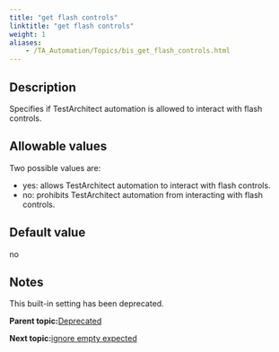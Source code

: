 ```yaml
--- 
title: "get flash controls"
linktitle: "get flash controls"
weight: 1
aliases: 
    - /TA_Automation/Topics/bis_get_flash_controls.html
---
```


## Description

Specifies if TestArchitect automation is allowed to interact with flash controls.

## Allowable values

Two possible values are:

-   yes: allows TestArchitect automation to interact with flash controls.
-   no: prohibits TestArchitect automation from interacting with flash controls.

## Default value

no

## Notes

This built-in setting has been deprecated.

**Parent topic:**[Deprecated](/TA_Automation/Topics/bis_deprecated.html)

**Next topic:**[ignore empty expected](/TA_Automation/Topics/bis_ignore_empty_expected.html)

